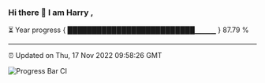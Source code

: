 ### Hi there 👋 I am Harry , 

⏳ Year progress { ██████████████████████████▁▁▁▁ } 87.79 %

---

⏰ Updated on Thu, 17 Nov 2022 09:58:26 GMT

![Progress Bar CI](https://github.com/duykhang68/duykhang68/workflows/Progress%20Bar%20CI/badge.svg)

